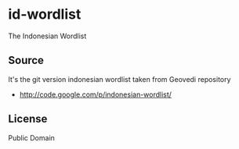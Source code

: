 id-wordlist
===========

The Indonesian Wordlist

Source
------
It's the git version indonesian wordlist taken from Geovedi repository
* http://code.google.com/p/indonesian-wordlist/ 

License
-------
Public Domain
